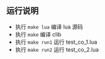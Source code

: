 ## 运行说明
* 执行 `make lua` 编译 lua 源码
* 执行 `make` 编译 clib
* 执行 `make run1` 运行 test_co_1.lua
* 执行 `make run2` 运行 test_co_2.lua